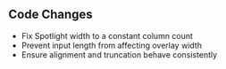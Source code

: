 ## Code Changes

- Fix Spotlight width to a constant column count
- Prevent input length from affecting overlay width
- Ensure alignment and truncation behave consistently
